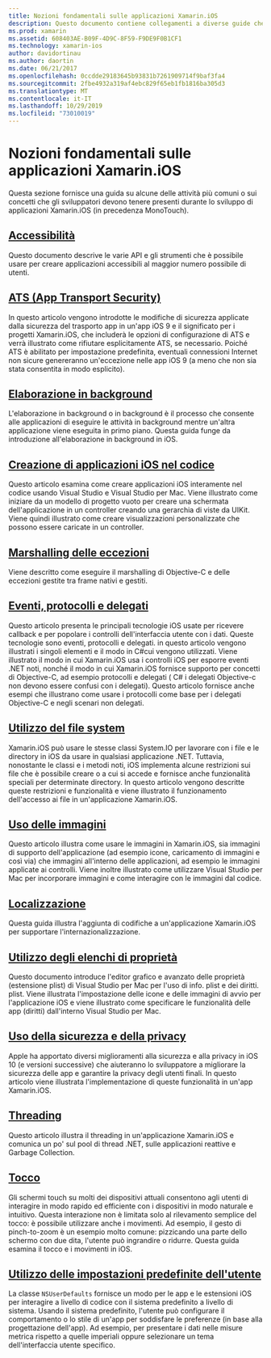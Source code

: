```yaml
---
title: Nozioni fondamentali sulle applicazioni Xamarin.iOS
description: Questo documento contiene collegamenti a diverse guide che descrivono i concetti fondamentali per lo sviluppo di Xamarin.iOS, ad esempio sicurezza del trasporto delle app, background, eventi e Threading.
ms.prod: xamarin
ms.assetid: 608403AE-B09F-4D9C-8F59-F9DE9F0B1CF1
ms.technology: xamarin-ios
author: davidortinau
ms.author: daortin
ms.date: 06/21/2017
ms.openlocfilehash: 0ccdde29183645b93831b7261909714f9baf3fa4
ms.sourcegitcommit: 2fbe4932a319af4ebc829f65eb1fb1816ba305d3
ms.translationtype: MT
ms.contentlocale: it-IT
ms.lasthandoff: 10/29/2019
ms.locfileid: "73010019"
---
```

# <a name="xamarinios-application-fundamentals"></a>Nozioni fondamentali sulle applicazioni Xamarin.iOS

Questa sezione fornisce una guida su alcune delle attività più comuni o sui concetti che gli sviluppatori devono tenere presenti durante lo sviluppo di applicazioni Xamarin.iOS (in precedenza MonoTouch).

## <a name="accessibilityiosapp-fundamentalsaccessibilitymd"></a>[Accessibilità](~/ios/app-fundamentals/accessibility.md)

Questo documento descrive le varie API e gli strumenti che è possibile usare per creare applicazioni accessibili al maggior numero possibile di utenti.

## <a name="app-transport-securityiosapp-fundamentalsatsmd"></a>[ATS (App Transport Security)](~/ios/app-fundamentals/ats.md)

In questo articolo vengono introdotte le modifiche di sicurezza applicate dalla sicurezza del trasporto app in un'app iOS 9 e il significato per i progetti Xamarin.iOS, che includerà le opzioni di configurazione di ATS e verrà illustrato come rifiutare esplicitamente ATS, se necessario. Poiché ATS è abilitato per impostazione predefinita, eventuali connessioni Internet non sicure genereranno un'eccezione nelle app iOS 9 (a meno che non sia stata consentita in modo esplicito).

## <a name="backgroundingiosapp-fundamentalsbackgroundingindexmd"></a>[Elaborazione in background](~/ios/app-fundamentals/backgrounding/index.md)

L'elaborazione in background o in background è il processo che consente alle applicazioni di eseguire le attività in background mentre un'altra applicazione viene eseguita in primo piano. Questa guida funge da introduzione all'elaborazione in background in iOS.

## <a name="creating-ios-applications-in-codeiosapp-fundamentalsios-code-onlymd"></a>[Creazione di applicazioni iOS nel codice](~/ios/app-fundamentals/ios-code-only.md)

Questo articolo esamina come creare applicazioni iOS interamente nel codice usando Visual Studio e Visual Studio per Mac. Viene illustrato come iniziare da un modello di progetto vuoto per creare una schermata dell'applicazione in un controller creando una gerarchia di viste da UIKit. Viene quindi illustrato come creare visualizzazioni personalizzate che possono essere caricate in un controller.

## <a name="exception-marshalingiosplatformexception-marshalingmd"></a>[Marshalling delle eccezioni](~/ios/platform/exception-marshaling.md)

Viene descritto come eseguire il marshalling di Objective-C e delle eccezioni gestite tra frame nativi e gestiti.

## <a name="events-protocols-and-delegatesiosapp-fundamentalsdelegates-protocols-and-eventsmd"></a>[Eventi, protocolli e delegati](~/ios/app-fundamentals/delegates-protocols-and-events.md)

Questo articolo presenta le principali tecnologie iOS usate per ricevere callback e per popolare i controlli dell'interfaccia utente con i dati. Queste tecnologie sono eventi, protocolli e delegati. in questo articolo vengono illustrati i singoli elementi e il modo in C#cui vengono utilizzati. Viene illustrato il modo in cui Xamarin.iOS usa i controlli iOS per esporre eventi .NET noti, nonché il modo in cui Xamarin.iOS fornisce supporto per concetti di Objective-C, ad esempio protocolli e delegati ( C# i delegati Objective-c non devono essere confusi con i delegati). Questo articolo fornisce anche esempi che illustrano come usare i protocolli come base per i delegati Objective-C e negli scenari non delegati.

## <a name="working-with-the-file-systemiosapp-fundamentalsfile-systemmd"></a>[Utilizzo del file system](~/ios/app-fundamentals/file-system.md)

Xamarin.iOS può usare le stesse classi System.IO per lavorare con i file e le directory in iOS da usare in qualsiasi applicazione .NET. Tuttavia, nonostante le classi e i metodi noti, iOS implementa alcune restrizioni sui file che è possibile creare o a cui si accede e fornisce anche funzionalità speciali per determinate directory. In questo articolo vengono descritte queste restrizioni e funzionalità e viene illustrato il funzionamento dell'accesso ai file in un'applicazione Xamarin.iOS.

## <a name="working-with-imagesiosapp-fundamentalsimages-iconsindexmd"></a>[Uso delle immagini](~/ios/app-fundamentals/images-icons/index.md)

Questo articolo illustra come usare le immagini in Xamarin.iOS, sia immagini di supporto dell'applicazione (ad esempio icone, caricamento di immagini e così via) che immagini all'interno delle applicazioni, ad esempio le immagini applicate ai controlli. Viene inoltre illustrato come utilizzare Visual Studio per Mac per incorporare immagini e come interagire con le immagini dal codice.

## <a name="localizationiosapp-fundamentalslocalizationindexmd"></a>[Localizzazione](~/ios/app-fundamentals/localization/index.md)

Questa guida illustra l'aggiunta di codifiche a un'applicazione Xamarin.iOS per supportare l'internazionalizzazione.

## <a name="working-with-property-listsiosapp-fundamentalsindexmd"></a>[Utilizzo degli elenchi di proprietà](~/ios/app-fundamentals/index.md)

Questo documento introduce l'editor grafico e avanzato delle proprietà (estensione plist) di Visual Studio per Mac per l'uso di info. plist e dei diritti. plist. Viene illustrata l'impostazione delle icone e delle immagini di avvio per l'applicazione iOS e viene illustrato come specificare le funzionalità delle app (diritti) dall'interno Visual Studio per Mac.

## <a name="working-with-security-and-privacyiosapp-fundamentalssecurity-privacymd"></a>[Uso della sicurezza e della privacy](~/ios/app-fundamentals/security-privacy.md)

Apple ha apportato diversi miglioramenti alla sicurezza e alla privacy in iOS 10 (e versioni successive) che aiuteranno lo sviluppatore a migliorare la sicurezza delle app e garantire la privacy degli utenti finali. In questo articolo viene illustrata l'implementazione di queste funzionalità in un'app Xamarin.iOS.

## <a name="threadingiosapp-fundamentalsthreadingmd"></a>[Threading](~/ios/app-fundamentals/threading.md)

Questo articolo illustra il threading in un'applicazione Xamarin.iOS e comunica un po' sul pool di thread .NET, sulle applicazioni reattive e Garbage Collection.

## <a name="touchiosapp-fundamentalstouchindexmd"></a>[Tocco](~/ios/app-fundamentals/touch/index.md)

Gli schermi touch su molti dei dispositivi attuali consentono agli utenti di interagire in modo rapido ed efficiente con i dispositivi in modo naturale e intuitivo. Questa interazione non è limitata solo al rilevamento semplice del tocco: è possibile utilizzare anche i movimenti. Ad esempio, il gesto di pinch-to-zoom è un esempio molto comune: pizzicando una parte dello schermo con due dita, l'utente può ingrandire o ridurre. Questa guida esamina il tocco e i movimenti in iOS.

## <a name="working-with-user-defaultsiosapp-fundamentalsuser-defaultsmd"></a>[Utilizzo delle impostazioni predefinite dell'utente](~/ios/app-fundamentals/user-defaults.md)

La classe `NSUserDefaults` fornisce un modo per le app e le estensioni iOS per interagire a livello di codice con il sistema predefinito a livello di sistema. Usando il sistema predefinito, l'utente può configurare il comportamento o lo stile di un'app per soddisfare le preferenze (in base alla progettazione dell'app). Ad esempio, per presentare i dati nelle misure metrica rispetto a quelle imperiali oppure selezionare un tema dell'interfaccia utente specifico.
